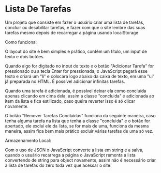 # Lista De Tarefas
Um projeto que consiste em fazer o usuário criar uma lista de tarefas, concluir ou desabilitar tarefas, e fazer com que o site lembre das suas tarefas mesmo depois de recarregar a página usando localStorage

Como funciona:

O layout do site é bem simples e prático, contém um título, um input de texto e dois botões.

Quando algo for digitado no input de texto e o botão "Adicionar Tarefa" for pressionado ou a tecla Enter for pressionada, o JavaScript pegará esse texto e criará um "li" e colocará logo abaixo da caixa de texto, em uma "ul" já preparada no HTML. É possível adicionar infinitas tarefas.

Quando uma tarefa é adicionada, é possível deixar ela como concluída apenas clicando em cima dela, assim a classe "concluida" é adicionada ao item da lista e fica estilizado, caso queira reverter isso é só clicar novamente.

O botão "Remover Tarefas Concluídas" funciona da seguinte maneira, caso tenha alguma tarefa na lista que tenha a classe "concluida" e o botão for apertado, ele exclui ele da lista, se for mais de uma, funciona da mesma maneira, assim fica bem mais prático excluir várias tarefas de uma só vez.

Armazenamento Local:

Com o uso de JSON o JavaScript converte a lista em string e a salva, quando o usuário recarrega a página o JavaScript remonta a lista convertendo de string para object novamente, assim não é necessário criar a lista de tarefas do zero toda vez que acessar o site.